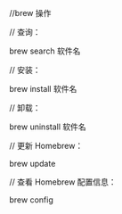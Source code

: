 //brew 操作

// 查询：

brew search 软件名

// 安装：

brew install 软件名

// 卸载：

brew uninstall 软件名

// 更新 Homebrew：

brew update 

// 查看 Homebrew 配置信息：

brew config 